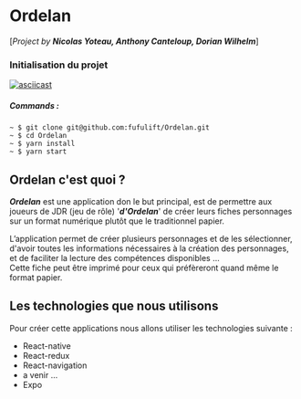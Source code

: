 # Ordelan
[*Project by* ***Nicolas Yoteau, Anthony Canteloup, Dorian Wilhelm***]
### Initialisation du projet
[![asciicast](https://asciinema.org/a/ZStTNr8PieD6r15F09hSxVnQi.png)](https://asciinema.org/a/ZStTNr8PieD6r15F09hSxVnQi)
##### Commands :
```
~ $ git clone git@github.com:fufulift/Ordelan.git
~ $ cd Ordelan
~ $ yarn install
~ $ yarn start
```
## Ordelan c'est quoi ?
***Ordelan*** est une application don le but principal, est de permettre aux joueurs de JDR (jeu de rôle)  '***d'Ordelan***' de créer leurs fiches personnages sur un format numérique plutôt que le traditionnel papier.

 L’application permet de créer plusieurs personnages et de les sélectionner, d'avoir toutes les informations nécessaires à la création des personnages, et de faciliter la lecture des compétences disponibles …<br> Cette fiche peut être imprimé pour ceux qui préfèreront quand même le format papier.

 ## Les technologies que nous utilisons

Pour créer cette applications nous allons utiliser les technologies suivante :

- React-native
- React-redux
- React-navigation
- a venir ...
- Expo